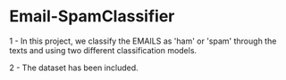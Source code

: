 # Email-SpamClassifier

1 - In this project, we classify the EMAILS as 'ham' or 'spam' through the texts and using two different classification models.

2 - The dataset has been included.
